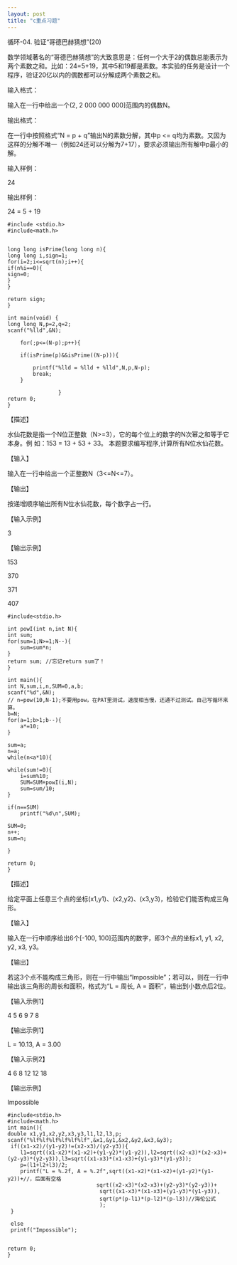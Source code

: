 ```yaml
---
layout: post
title: "c重点习题" 
---
```


循环-04. 验证“哥德巴赫猜想”(20)

数学领域著名的“哥德巴赫猜想”的大致意思是：任何一个大于2的偶数总能表示为两个素数之和。比如：24=5+19，其中5和19都是素数。本实验的任务是设计一个程序，验证20亿以内的偶数都可以分解成两个素数之和。

输入格式：

输入在一行中给出一个(2, 2 000 000 000]范围内的偶数N。

输出格式：

在一行中按照格式“N = p + q”输出N的素数分解，其中p <= q均为素数。又因为这样的分解不唯一（例如24还可以分解为7+17），要求必须输出所有解中p最小的解。

输入样例：

24

输出样例：

24 = 5 + 19

	#include <stdio.h>
	#include<math.h>


	long long isPrime(long long n){
	long long i,sign=1;
	for(i=2;i<=sqrt(n);i++){
	if(n%i==0){
    sign=0;
	}
	}

	return sign;
	}

	int main(void) {
	long long N,p=2,q=2;
	scanf("%lld",&N);
	
		for(;p<=(N-p);p++){
	
		if(isPrime(p)&&isPrime((N-p))){
		
			printf("%lld = %lld + %lld",N,p,N-p);
			break;
		}
			
					}
	return 0;
	}



【描述】

水仙花数是指一个N位正整数（N>=3），它的每个位上的数字的N次幂之和等于它本身。例 如：153 = 13 + 53 + 33。 本题要求编写程序,计算所有N位水仙花数。

【输入】

输入在一行中给出一个正整数N（3<=N<=7）。

【输出】

按递增顺序输出所有N位水仙花数，每个数字占一行。

【输入示例】

3

【输出示例】

153

370

371

407

	#include<stdio.h>

	int powI(int n,int N){
	int sum;
	for(sum=1;N>=1;N--){
		sum=sum*n;
	}
	return sum; //忘记return sum了！
	}

	int main(){
	int N,sum,i,n,SUM=0,a,b;
	scanf("%d",&N);
	// n=pow(10,N-1);不要用pow，在PAT里测试，速度相当慢，还通不过测试。自己写循环来算。 
	b=N;
	for(a=1;b>1;b--){
		a*=10;
	}
	
	sum=a;
	n=a;
	while(n<a*10){
		
	while(sum!=0){
		i=sum%10;
		SUM=SUM+powI(i,N);
		sum=sum/10;
	}
	
	if(n==SUM)
		printf("%d\n",SUM);
		
	SUM=0;
	n++;
	sum=n;
	
	}

	return 0;
	}




【描述】

给定平面上任意三个点的坐标(x1,y1)、(x2,y2)、(x3,y3)，检验它们能否构成三角形。

【输入】

输入在一行中顺序给出6个[-100, 100]范围内的数字，即3个点的坐标x1, y1, x2, y2, x3, y3。

【输出】

若这3个点不能构成三角形，则在一行中输出“Impossible”；若可以，则在一行中输出该三角形的周长和面积，格式为“L = 周长, A = 面积”，输出到小数点后2位。

【输入示例1】

4 5 6 9 7 8

【输出示例1】

L = 10.13, A = 3.00

【输入示例2】

4 6 8 12 12 18

【输出示例】

Impossible



	#include<stdio.h>
	#include<math.h>
	int main(){
	double x1,y1,x2,y2,x3,y3,l1,l2,l3,p;
	scanf("%lf%lf%lf%lf%lf%lf",&x1,&y1,&x2,&y2,&x3,&y3);
	 if((x1-x2)/(y1-y2)!=(x2-x3)/(y2-y3)){
	 	l1=sqrt((x1-x2)*(x1-x2)+(y1-y2)*(y1-y2)),l2=sqrt((x2-x3)*(x2-x3)+(y2-y3)*(y2-y3)),l3=sqrt((x1-x3)*(x1-x3)+(y1-y3)*(y1-y3));
	 	p=(l1+l2+l3)/2;
	 	printf("L = %.2f, A = %.2f",sqrt((x1-x2)*(x1-x2)+(y1-y2)*(y1-y2))+//，后面有空格 
		 						sqrt((x2-x3)*(x2-x3)+(y2-y3)*(y2-y3))+
								 sqrt((x1-x3)*(x1-x3)+(y1-y3)*(y1-y3)),
								 sqrt(p*(p-l1)*(p-l2)*(p-l3))//海伦公式 
								 );
	 }
	 
	 else
	 printf("Impossible");
	

	return 0;
	}





